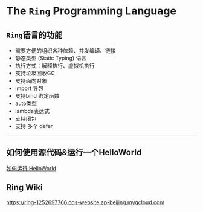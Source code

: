 # The ```Ring``` Programming Language


## ```Ring```语言的功能

- 需要方便的组织各种依赖、并发编译、链接
- 静态类型 (Static Typing) 语言
- 执行方式：解释执行、虚拟机执行
- 支持垃圾回收GC
- 支持面向对象
- import 导包
- 支持bind 绑定函数
- auto类型
- lambda表达式
- 支持闭包
- 支持 多个 defer


--------------------------

## 如何使用源代码&运行一个HelloWorld

[如何运行 HelloWorld](./doc/markdown/快速运行HelloWorld.md)

## Ring Wiki

https://ring-1252697766.cos-website.ap-beijing.myqcloud.com

